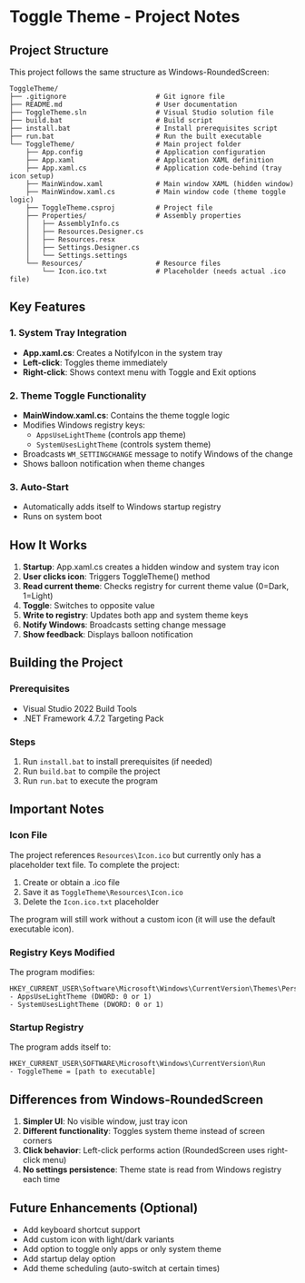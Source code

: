 # Toggle Theme - Project Notes

## Project Structure

This project follows the same structure as Windows-RoundedScreen:

```
ToggleTheme/
├── .gitignore                      # Git ignore file
├── README.md                       # User documentation
├── ToggleTheme.sln                 # Visual Studio solution file
├── build.bat                       # Build script
├── install.bat                     # Install prerequisites script
├── run.bat                         # Run the built executable
└── ToggleTheme/                    # Main project folder
    ├── App.config                  # Application configuration
    ├── App.xaml                    # Application XAML definition
    ├── App.xaml.cs                 # Application code-behind (tray icon setup)
    ├── MainWindow.xaml             # Main window XAML (hidden window)
    ├── MainWindow.xaml.cs          # Main window code (theme toggle logic)
    ├── ToggleTheme.csproj          # Project file
    ├── Properties/                 # Assembly properties
    │   ├── AssemblyInfo.cs
    │   ├── Resources.Designer.cs
    │   ├── Resources.resx
    │   ├── Settings.Designer.cs
    │   └── Settings.settings
    └── Resources/                  # Resource files
        └── Icon.ico.txt            # Placeholder (needs actual .ico file)
```

## Key Features

### 1. System Tray Integration
- **App.xaml.cs**: Creates a NotifyIcon in the system tray
- **Left-click**: Toggles theme immediately
- **Right-click**: Shows context menu with Toggle and Exit options

### 2. Theme Toggle Functionality
- **MainWindow.xaml.cs**: Contains the theme toggle logic
- Modifies Windows registry keys:
  - `AppsUseLightTheme` (controls app theme)
  - `SystemUsesLightTheme` (controls system theme)
- Broadcasts `WM_SETTINGCHANGE` message to notify Windows of the change
- Shows balloon notification when theme changes

### 3. Auto-Start
- Automatically adds itself to Windows startup registry
- Runs on system boot

## How It Works

1. **Startup**: App.xaml.cs creates a hidden window and system tray icon
2. **User clicks icon**: Triggers ToggleTheme() method
3. **Read current theme**: Checks registry for current theme value (0=Dark, 1=Light)
4. **Toggle**: Switches to opposite value
5. **Write to registry**: Updates both app and system theme keys
6. **Notify Windows**: Broadcasts setting change message
7. **Show feedback**: Displays balloon notification

## Building the Project

### Prerequisites
- Visual Studio 2022 Build Tools
- .NET Framework 4.7.2 Targeting Pack

### Steps
1. Run `install.bat` to install prerequisites (if needed)
2. Run `build.bat` to compile the project
3. Run `run.bat` to execute the program

## Important Notes

### Icon File
The project references `Resources\Icon.ico` but currently only has a placeholder text file. 
To complete the project:
1. Create or obtain a .ico file
2. Save it as `ToggleTheme\Resources\Icon.ico`
3. Delete the `Icon.ico.txt` placeholder

The program will still work without a custom icon (it will use the default executable icon).

### Registry Keys Modified
The program modifies:
```
HKEY_CURRENT_USER\Software\Microsoft\Windows\CurrentVersion\Themes\Personalize
- AppsUseLightTheme (DWORD: 0 or 1)
- SystemUsesLightTheme (DWORD: 0 or 1)
```

### Startup Registry
The program adds itself to:
```
HKEY_CURRENT_USER\SOFTWARE\Microsoft\Windows\CurrentVersion\Run
- ToggleTheme = [path to executable]
```

## Differences from Windows-RoundedScreen

1. **Simpler UI**: No visible window, just tray icon
2. **Different functionality**: Toggles system theme instead of screen corners
3. **Click behavior**: Left-click performs action (RoundedScreen uses right-click menu)
4. **No settings persistence**: Theme state is read from Windows registry each time

## Future Enhancements (Optional)

- Add keyboard shortcut support
- Add custom icon with light/dark variants
- Add option to toggle only apps or only system theme
- Add startup delay option
- Add theme scheduling (auto-switch at certain times)
